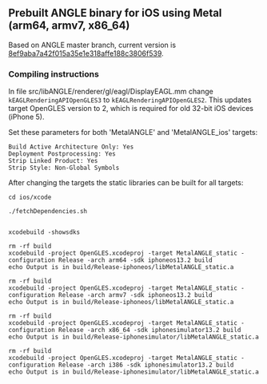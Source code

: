 ## Prebuilt ANGLE binary for iOS using Metal (arm64, armv7, x86_64)

Based on ANGLE master branch, current version is [8ef9aba7a42f015a35e1e318affe188c3806f539](https://github.com/kakashidinho/metalangle/).

### Compiling instructions

In file src/libANGLE/renderer/gl/eagl/DisplayEAGL.mm
change `kEAGLRenderingAPIOpenGLES3` to `kEAGLRenderingAPIOpenGLES2`.
This updates target OpenGLES version to 2, which is required for old 32-bit iOS devices (iPhone 5).

Set these parameters for both 'MetalANGLE' and 'MetalANGLE_ios' targets:

```
Build Active Architecture Only: Yes
Deployment Postprocessing: Yes
Strip Linked Product: Yes
Strip Style: Non-Global Symbols
```

After changing the targets the static libraries can be built for all targets:

```
cd ios/xcode

./fetchDependencies.sh


xcodebuild -showsdks

rm -rf build
xcodebuild -project OpenGLES.xcodeproj -target MetalANGLE_static -configuration Release -arch arm64 -sdk iphoneos13.2 build
echo Output is in build/Release-iphoneos/libMetalANGLE_static.a

rm -rf build
xcodebuild -project OpenGLES.xcodeproj -target MetalANGLE_static -configuration Release -arch armv7 -sdk iphoneos13.2 build
echo Output is in build/Release-iphoneos/libMetalANGLE_static.a

rm -rf build
xcodebuild -project OpenGLES.xcodeproj -target MetalANGLE_static -configuration Release -arch x86_64 -sdk iphonesimulator13.2 build
echo Output is in build/Release-iphonesimulator/libMetalANGLE_static.a

rm -rf build
xcodebuild -project OpenGLES.xcodeproj -target MetalANGLE_static -configuration Release -arch i386 -sdk iphonesimulator13.2 build
echo Output is in build/Release-iphonesimulator/libMetalANGLE_static.a
```
